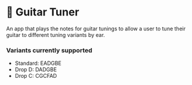 # 🎸 Guitar Tuner
 
An app that plays the notes for guitar tunings to allow a user to tune their guitar to different tuning variants by ear.

<h3>Variants currently supported</h3>
<ul>
 <li>Standard: EADGBE</li>
 <li>Drop D: DADGBE</li>
 <li>Drop C: CGCFAD</li>
 </ul>
